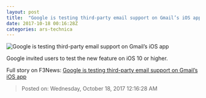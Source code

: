 ```yaml
---
layout: post
title:  "Google is testing third-party email support on Gmail’s iOS app"
date: 2017-10-18 00:16:28Z
categories: ars-technica
---
```


![Google is testing third-party email support on Gmail’s iOS app](https://cdn.arstechnica.net/wp-content/uploads/2017/10/Gmail-iOS-760x380.jpg)

Google invited users to test the new feature on iOS 10 or higher.


Full story on F3News: [Google is testing third-party email support on Gmail’s iOS app](http://www.f3nws.com/n/fpK4rE)

> Posted on: Wednesday, October 18, 2017 12:16:28 AM
